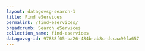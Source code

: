 ```yaml
---
layout: datagovsg-search-1
title: Find eServices
permalink: /find-eservices/
breadcrumb: Search eServices
collection_name: find-eservices
datagovsg-id: 97888f05-ba26-484b-ab8c-dccaa90fa657
---
```

